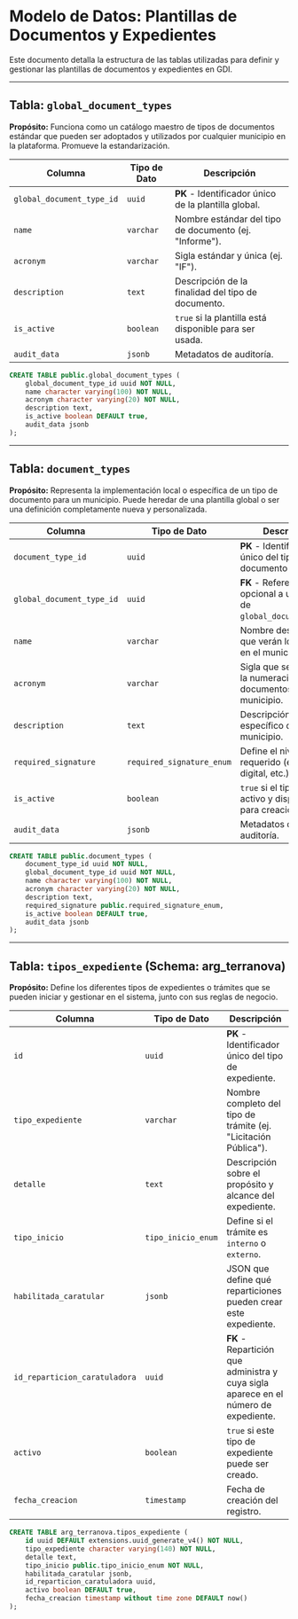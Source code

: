 # Modelo de Datos: Plantillas de Documentos y Expedientes

Este documento detalla la estructura de las tablas utilizadas para definir y gestionar las plantillas de documentos y expedientes en GDI.

---

## Tabla: `global_document_types`

**Propósito:** Funciona como un catálogo maestro de tipos de documentos estándar que pueden ser adoptados y utilizados por cualquier municipio en la plataforma. Promueve la estandarización.

| Columna | Tipo de Dato | Descripción |
|---|---|---|
| `global_document_type_id` | `uuid` | **PK** - Identificador único de la plantilla global. |
| `name` | `varchar` | Nombre estándar del tipo de documento (ej. "Informe"). |
| `acronym` | `varchar` | Sigla estándar y única (ej. "IF"). |
| `description` | `text` | Descripción de la finalidad del tipo de documento. |
| `is_active` | `boolean` | `true` si la plantilla está disponible para ser usada. |
| `audit_data` | `jsonb` | Metadatos de auditoría. |

```sql
CREATE TABLE public.global_document_types (
    global_document_type_id uuid NOT NULL,
    name character varying(100) NOT NULL,
    acronym character varying(20) NOT NULL,
    description text,
    is_active boolean DEFAULT true,
    audit_data jsonb
);
```

---

## Tabla: `document_types`

**Propósito:** Representa la implementación local o específica de un tipo de documento para un municipio. Puede heredar de una plantilla global o ser una definición completamente nueva y personalizada.

| Columna | Tipo de Dato | Descripción |
|---|---|---|
| `document_type_id` | `uuid` | **PK** - Identificador único del tipo de documento local. |
| `global_document_type_id` | `uuid` | **FK** - Referencia opcional a una plantilla de `global_document_types`. |
| `name` | `varchar` | Nombre descriptivo que verán los usuarios en el municipio. |
| `acronym` | `varchar` | Sigla que se usará en la numeración de documentos en el municipio. |
| `description` | `text` | Descripción y uso específico dentro del municipio. |
| `required_signature` | `required_signature_enum` | Define el nivel de firma requerido (electrónica, digital, etc.). |
| `is_active` | `boolean` | `true` si el tipo está activo y disponible para creación. |
| `audit_data` | `jsonb` | Metadatos de auditoría. |

```sql
CREATE TABLE public.document_types (
    document_type_id uuid NOT NULL,
    global_document_type_id uuid NOT NULL,
    name character varying(100) NOT NULL,
    acronym character varying(20) NOT NULL,
    description text,
    required_signature public.required_signature_enum,
    is_active boolean DEFAULT true,
    audit_data jsonb
);
```

---

## Tabla: `tipos_expediente` (Schema: arg_terranova)

**Propósito:** Define los diferentes tipos de expedientes o trámites que se pueden iniciar y gestionar en el sistema, junto con sus reglas de negocio.

| Columna | Tipo de Dato | Descripción |
|---|---|---|
| `id` | `uuid` | **PK** - Identificador único del tipo de expediente. |
| `tipo_expediente` | `varchar` | Nombre completo del tipo de trámite (ej. "Licitación Pública"). |
| `detalle` | `text` | Descripción sobre el propósito y alcance del expediente. |
| `tipo_inicio` | `tipo_inicio_enum` | Define si el trámite es `interno` o `externo`. |
| `habilitada_caratular` | `jsonb` | JSON que define qué reparticiones pueden crear este expediente. |
| `id_reparticion_caratuladora` | `uuid` | **FK** - Repartición que administra y cuya sigla aparece en el número de expediente. |
| `activo` | `boolean` | `true` si este tipo de expediente puede ser creado. |
| `fecha_creacion` | `timestamp` | Fecha de creación del registro. |

```sql
CREATE TABLE arg_terranova.tipos_expediente (
    id uuid DEFAULT extensions.uuid_generate_v4() NOT NULL,
    tipo_expediente character varying(140) NOT NULL,
    detalle text,
    tipo_inicio public.tipo_inicio_enum NOT NULL,
    habilitada_caratular jsonb,
    id_reparticion_caratuladora uuid,
    activo boolean DEFAULT true,
    fecha_creacion timestamp without time zone DEFAULT now()
);
```
